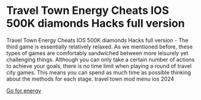 # Travel Town Energy Cheats IOS 500K diamonds Hacks full version

Travel Town Energy Cheats IOS 500K diamonds Hacks full version - The third game is essentially relatively relaxed. As we mentioned before, these types of games are comfortably sandwiched between more leisurely yet challenging things. Although you can only take a certain number of actions to achieve your goals, there is no time limit when playing a round of travel city games. This means you can spend as much time as possible thinking about the methods for each stage. travel town mod menu ios 2024

[Go for energy](https://play.eslgaming.com/player/myinfos/19843025/)
